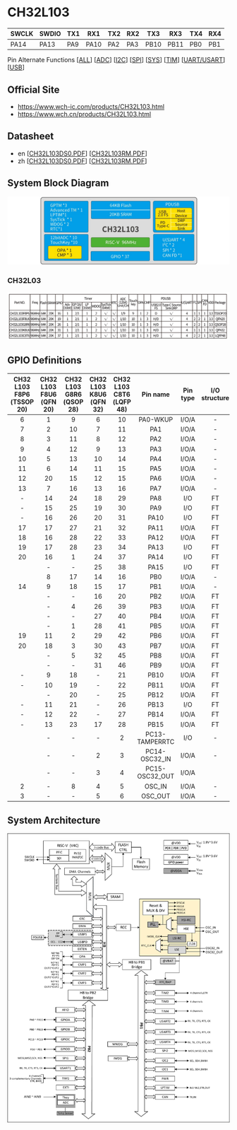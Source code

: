# CH32L103

| SWCLK | SWDIO | TX1 | RX1  | TX2 | RX2 | TX3  | RX3  | TX4  | RX4  |
|-------|-------|-----|------|-----|-----|------|------|------|------|
| PA14  | PA13  | PA9 | PA10 | PA2 | PA3 | PB10 | PB11 | PB0  | PB1  |

Pin Alternate Functions
[[ALL](https://ch32-riscv-ug.github.io/ch32_riscv_tools/PinAlternateFunctions/?chip=CH32L103)]
[[ADC](https://ch32-riscv-ug.github.io/ch32_riscv_tools/PinAlternateFunctions/?chip=CH32L103&features=ADC)]
[[I2C](https://ch32-riscv-ug.github.io/ch32_riscv_tools/PinAlternateFunctions/?chip=CH32L103&features=I2C)]
[[SPI](https://ch32-riscv-ug.github.io/ch32_riscv_tools/PinAlternateFunctions/?chip=CH32L103&features=SPI)]
[[SYS](https://ch32-riscv-ug.github.io/ch32_riscv_tools/PinAlternateFunctions/?chip=CH32L103&features=SYS)]
[[TIM](https://ch32-riscv-ug.github.io/ch32_riscv_tools/PinAlternateFunctions/?chip=CH32L103&features=TIM)]
[[UART/USART](https://ch32-riscv-ug.github.io/ch32_riscv_tools/PinAlternateFunctions/?chip=CH32L103&features=ART)]
[[USB](https://ch32-riscv-ug.github.io/ch32_riscv_tools/PinAlternateFunctions/?chip=CH32L103&features=USB)]

## Official Site
- https://www.wch-ic.com/products/CH32L103.html
- https://www.wch.cn/products/CH32L103.html

## Datasheet
- en [[CH32L103DS0.PDF](https://ch32-riscv-ug.github.io/CH32L103/datasheet_en/CH32L103DS0.PDF)] [[CH32L103RM.PDF](https://ch32-riscv-ug.github.io/CH32L103/datasheet_en/CH32L103RM.PDF)]
- zh [[CH32L103DS0.PDF](https://ch32-riscv-ug.github.io/CH32L103/datasheet_zh/CH32L103DS0.PDF)] [[CH32L103RM.PDF](https://ch32-riscv-ug.github.io/CH32L103/datasheet_zh/CH32L103RM.PDF)]

## System Block Diagram
<img src="image/system_CH32L103.png" />

### CH32L03
<img src="image/product_CH32L103.jpg" />

## GPIO Definitions
<table>
    <thead>
        <tr>
            <th>CH32&#8203;L103&#8203;F8P6&#8203;(TSSOP&#8203;20)</th>
            <th>CH32&#8203;L103&#8203;F8U6&#8203;(QFN&#8203;20)</th>
            <th>CH32&#8203;L103&#8203;G8R6&#8203;(QSOP&#8203;28)</th>
            <th>CH32&#8203;L103&#8203;K8U6&#8203;(QFN&#8203;32)</th>
            <th>CH32&#8203;L103&#8203;C8T6&#8203;(LQFP&#8203;48)</th>
            <th>Pin name</th>
            <th>Pin type</th>
            <th>I/O structure</th>
            <th>Main function&#8203;(after reset)</th>
            <th>Note</th>
       </tr>
   </thead>
    <tbody align="center">
        <tr>
            <td>6</td>
            <td>1</td>
            <td>9</td>
            <td>6</td>
            <td>10</td>
            <td>PA0-WKUP</td>
            <td>I/O/A</td>
            <td>-</td>
            <td>PA0</td>
            <td></td>
       </tr>
        <tr>
            <td>7</td>
            <td>2</td>
            <td>10</td>
            <td>7</td>
            <td>11</td>
            <td>PA1</td>
            <td>I/O/A</td>
            <td>-</td>
            <td>PA1</td>
            <td></td>
       </tr>
        <tr>
            <td>8</td>
            <td>3</td>
            <td>11</td>
            <td>8</td>
            <td>12</td>
            <td>PA2</td>
            <td>I/O/A</td>
            <td>-</td>
            <td>PA2</td>
            <td>TX2</td>
       </tr>
        <tr>
            <td>9</td>
            <td>4</td>
            <td>12</td>
            <td>9</td>
            <td>13</td>
            <td>PA3</td>
            <td>I/O/A</td>
            <td>-</td>
            <td>PA3</td>
            <td>RX2</td>
       </tr>
        <tr>
            <td>10</td>
            <td>5</td>
            <td>13</td>
            <td>10</td>
            <td>14</td>
            <td>PA4</td>
            <td>I/O/A</td>
            <td>-</td>
            <td>PA4</td>
            <td></td>
       </tr>
        <tr>
            <td>11</td>
            <td>6</td>
            <td>14</td>
            <td>11</td>
            <td>15</td>
            <td>PA5</td>
            <td>I/O/A</td>
            <td>-</td>
            <td>PA5</td>
            <td></td>
       </tr>
        <tr>
            <td>12</td>
            <td>20</td>
            <td>15</td>
            <td>12</td>
            <td>15</td>
            <td>PA6</td>
            <td>I/O/A</td>
            <td>-</td>
            <td>PA6</td>
            <td></td>
       </tr>
        <tr>
            <td>13</td>
            <td>7</td>
            <td>16</td>
            <td>13</td>
            <td>16</td>
            <td>PA7</td>
            <td>I/O/A</td>
            <td>-</td>
            <td>PA7</td>
            <td></td>
       </tr>
        <tr>
            <td>-</td>
            <td>14</td>
            <td>24</td>
            <td>18</td>
            <td>29</td>
            <td>PA8</td>
            <td>I/O</td>
            <td>FT</td>
            <td>PA8</td>
            <td></td>
       </tr>
        <tr>
            <td>-</td>
            <td>15</td>
            <td>25</td>
            <td>19</td>
            <td>30</td>
            <td>PA9</td>
            <td>I/O</td>
            <td>FT</td>
            <td>PA9</td>
            <td>TX1</td>
       </tr>
        <tr>
            <td>-</td>
            <td>16</td>
            <td>26</td>
            <td>20</td>
            <td>31</td>
            <td>PA10</td>
            <td>I/O</td>
            <td>FT</td>
            <td>PA10</td>
            <td>RX10</td>
       </tr>
        <tr>
            <td>17</td>
            <td>17</td>
            <td>27</td>
            <td>21</td>
            <td>32</td>
            <td>PA11</td>
            <td>I/O/A</td>
            <td>FT</td>
            <td>PA11</td>
            <td></td>
       </tr>
        <tr>
            <td>18</td>
            <td>16</td>
            <td>28</td>
            <td>22</td>
            <td>33</td>
            <td>PA12</td>
            <td>I/O/A</td>
            <td>FT</td>
            <td>PA12</td>
            <td></td>
       </tr>
        <tr>
            <td>19</td>
            <td>17</td>
            <td>28</td>
            <td>23</td>
            <td>34</td>
            <td>PA13</td>
            <td>I/O</td>
            <td>FT</td>
            <td>SWDIO</td>
            <td>SWDIO</td>
       </tr>
        <tr>
            <td>20</td>
            <td>16</td>
            <td>1</td>
            <td>24</td>
            <td>37</td>
            <td>PA14</td>
            <td>I/O</td>
            <td>FT</td>
            <td>SWCLK</td>
            <td>SWCLK</td>
       </tr>
        <tr>
            <td></td>
            <td>-</td>
            <td>-</td>
            <td>25</td>
            <td>38</td>
            <td>PA15</td>
            <td>I/O</td>
            <td>FT</td>
            <td>PA15</td>
            <td></td>
       </tr>
        <tr>
            <td></td>
            <td>8</td>
            <td>17</td>
            <td>14</td>
            <td>16</td>
            <td>PB0</td>
            <td>I/O/A</td>
            <td>-</td>
            <td>PB0</td>
            <td>TX4</td>
       </tr>
        <tr>
            <td>14</td>
            <td>9</td>
            <td>18</td>
            <td>15</td>
            <td>17</td>
            <td>PB1</td>
            <td>I/O/A</td>
            <td>-</td>
            <td>PB1</td>
            <td>RX4</td>
       </tr>
        <tr>
            <td></td>
            <td>-</td>
            <td>-</td>
            <td>16</td>
            <td>20</td>
            <td>PB2</td>
            <td>I/O/A</td>
            <td>FT</td>
            <td>PB2/BOOT1</td>
            <td></td>
       </tr>
        <tr>
            <td></td>
            <td>-</td>
            <td>4</td>
            <td>26</td>
            <td>39</td>
            <td>PB3</td>
            <td>I/O/A</td>
            <td>FT</td>
            <td>PB3</td>
            <td></td>
       </tr>
        <tr>
            <td></td>
            <td>-</td>
            <td>-</td>
            <td>27</td>
            <td>40</td>
            <td>PB4</td>
            <td>I/O/A</td>
            <td>FT</td>
            <td>PB4</td>
            <td></td>
       </tr>
        <tr>
            <td></td>
            <td>-</td>
            <td>1</td>
            <td>28</td>
            <td>41</td>
            <td>PB5</td>
            <td>I/O/A</td>
            <td>FT</td>
            <td>PB5</td>
            <td></td>
       </tr>
        <tr>
            <td>19</td>
            <td>11</td>
            <td>2</td>
            <td>29</td>
            <td>42</td>
            <td>PB6</td>
            <td>I/O/A</td>
            <td>FT</td>
            <td>PB6</td>
            <td></td>
       </tr>
        <tr>
            <td>20</td>
            <td>18</td>
            <td>3</td>
            <td>30</td>
            <td>43</td>
            <td>PB7</td>
            <td>I/O/A</td>
            <td>FT</td>
            <td>PB7</td>
            <td></td>
       </tr>
        <tr>
            <td></td>
            <td>-</td>
            <td>5</td>
            <td>32</td>
            <td>45</td>
            <td>PB8</td>
            <td>I/O/A</td>
            <td>FT</td>
            <td>PB8</td>
            <td></td>
       </tr>
        <tr>
            <td></td>
            <td>-</td>
            <td>-</td>
            <td>31</td>
            <td>46</td>
            <td>PB9</td>
            <td>I/O/A</td>
            <td>FT</td>
            <td>PB9</td>
            <td></td>
       </tr>
        <tr>
            <td>-</td>
            <td>9</td>
            <td>18</td>
            <td>-</td>
            <td>21</td>
            <td>PB10</td>
            <td>I/O/A</td>
            <td>FT</td>
            <td>PB10</td>
            <td>TX3</td>
       </tr>
        <tr>
            <td>-</td>
            <td>10</td>
            <td>19</td>
            <td>-</td>
            <td>22</td>
            <td>PB11</td>
            <td>I/O/A</td>
            <td>FT</td>
            <td>PB11</td>
            <td>RX3</td>
       </tr>
        <tr>
            <td></td>
            <td>-</td>
            <td>20</td>
            <td>-</td>
            <td>25</td>
            <td>PB12</td>
            <td>I/O/A</td>
            <td>FT</td>
            <td>PB12</td>
            <td></td>
       </tr>
        <tr>
            <td>-</td>
            <td>11</td>
            <td>21</td>
            <td>-</td>
            <td>26</td>
            <td>PB13</td>
            <td>I/O</td>
            <td>FT</td>
            <td>PB13</td>
            <td></td>
       </tr>
        <tr>
            <td>-</td>
            <td>12</td>
            <td>22</td>
            <td>-</td>
            <td>27</td>
            <td>PB14</td>
            <td>I/O/A</td>
            <td>FT</td>
            <td>PB14</td>
            <td></td>
       </tr>
        <tr>
            <td>-</td>
            <td>13</td>
            <td>23</td>
            <td>17</td>
            <td>28</td>
            <td>PB15</td>
            <td>I/O/A</td>
            <td>FT</td>
            <td>PB15</td>
            <td></td>
       </tr>
        <tr>
            <td></td>
            <td>-</td>
            <td>-</td>
            <td>-</td>
            <td>2</td>
            <td>PC13-TAMPERRTC</td>
            <td>I/O</td>
            <td>-</td>
            <td>PC13</td>
            <td></td>
       </tr>
        <tr>
            <td></td>
            <td>-</td>
            <td>-</td>
            <td>2</td>
            <td>3</td>
            <td>PC14-OSC32_IN</td>
            <td>I/O/A</td>
            <td>-</td>
            <td>PC14</td>
            <td></td>
       </tr>
        <tr>
            <td></td>
            <td>-</td>
            <td>-</td>
            <td>3</td>
            <td>4</td>
            <td>PC15-OSC32_OUT</td>
            <td>I/O/A</td>
            <td></td>
            <td>PC15</td>
            <td></td>
       </tr>
        <tr>
            <td>2</td>
            <td>-</td>
            <td>8</td>
            <td>4</td>
            <td>5</td>
            <td>OSC_IN</td>
            <td>I/O/A</td>
            <td>-</td>
            <td>OSC_IN</td>
            <td>(PD0)</td>
       </tr>
        <tr>
            <td>3</td>
            <td>-</td>
            <td>-</td>
            <td>5</td>
            <td>6</td>
            <td>OSC_OUT</td>
            <td>I/O/A</td>
            <td>-</td>
            <td>OSC_OUT</td>
            <td>(PD1)</td>
       </tr>
   </tbody>
</table>

## System Architecture
<img src="image/architecture_CH32L103.png" />
